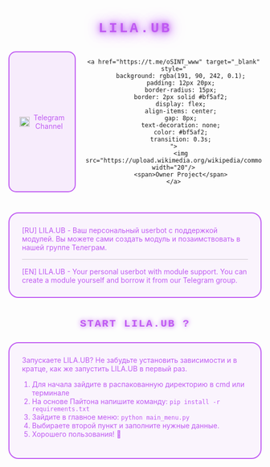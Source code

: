 <div align="center">

<!-- Неоновый заголовок -->
<h1 style="
    font-family: 'Courier New', monospace;
    color: #bf5af2;
    text-shadow: 0 0 10px #bf5af2, 0 0 20px #bf5af2, 0 0 30px #bf5af2;
    letter-spacing: 4px;
    margin-bottom: 30px;
">LILA.UB</h1>

<!-- Социальные кнопки -->
<div style="
    display: flex;
    gap: 20px;
    justify-content: center;
    margin-bottom: 40px;
">
    <a href="https://t.me/lilauserbot" target="_blank" style="
        background: rgba(191, 90, 242, 0.1);
        padding: 12px 20px;
        border-radius: 15px;
        border: 2px solid #bf5af2;
        display: flex;
        align-items: center;
        gap: 8px;
        text-decoration: none;
        color: #bf5af2;
        transition: 0.3s;
    ">
        <img src="https://upload.wikimedia.org/wikipedia/commons/8/82/Telegram_logo.svg" width="20"/>
        <span>Telegram Channel</span>
    </a>

    <a href="https://t.me/oSINT_www" target="_blank" style="
        background: rgba(191, 90, 242, 0.1);
        padding: 12px 20px;
        border-radius: 15px;
        border: 2px solid #bf5af2;
        display: flex;
        align-items: center;
        gap: 8px;
        text-decoration: none;
        color: #bf5af2;
        transition: 0.3s;
    ">
        <img src="https://upload.wikimedia.org/wikipedia/commons/8/82/Telegram_logo.svg" width="20"/>
        <span>Owner Project</span>
    </a>
</div>

<!-- Описание проекта -->
<div style="
    background: rgba(191, 90, 242, 0.05);
    padding: 25px;
    border-radius: 20px;
    border: 2px solid #bf5af2;
    margin-bottom: 40px;
    text-align: left;
">
    <p style="color: #bf5af2; margin: 0;">[RU] LILA.UB - Ваш персональный userbot с поддержкой модулей. Вы можете сами создать модуль и позаимствовать в нашей группе Телеграм.</p>
    <hr style="border-color: #bf5af2; opacity: 0.2; margin: 15px 0;">
    <p style="color: #bf5af2; margin: 0;">[EN] LILA.UB - Your personal userbot with module support. You can create a module yourself and borrow it from our Telegram group.</p>
</div>

<!-- Блок запуска -->
<h2 style="
    font-family: 'Courier New', monospace;
    color: #bf5af2;
    text-shadow: 0 0 10px #bf5af2;
    letter-spacing: 2px;
    margin-bottom: 25px;
">START LILA.UB ?</h2>

<div style="
    background: rgba(191, 90, 242, 0.05);
    padding: 25px;
    border-radius: 20px;
    border: 2px solid #bf5af2;
    text-align: left;
">
    <p style="color: #bf5af2; margin-top: 0;">Запускаете LILA.UB? Не забудьте установить зависимости и в кратце, как же запустить LILA.UB в первый раз.</p>
    <ol style="color: #bf5af2; padding-left: 20px;">
        <li>Для начала зайдите в распакованную директорию в cmd или терминале</li>
        <li>На основе Пайтона напишите команду: <code>pip install -r requirements.txt</code></li>
        <li>Зайдите в главное меню: <code>python main_menu.py</code></li>
        <li>Выбираете второй пункт и заполните нужные данные.</li>
        <li>Хорошего пользования! 🚀</li>
    </ol>
</div>

</div>
